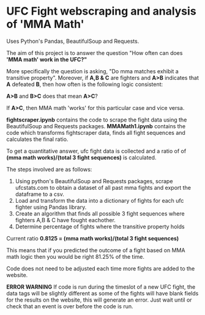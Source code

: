 # UFC Fight webscraping and analysis of 'MMA Math'
Uses Python's Pandas, BeautifulSoup and Requests.

The aim of this project is to answer the question "How often can does **'MMA math' work in the UFC?"**

More specifically the question is asking, "Do mma matches exhibit a transitive property". Moreover, if
**A,B & C** are fighters and **A>B** indicates that **A** defeated **B**, then how often is the following logic consistent:

**A>B** and **B>C** does that mean **A>C**?

If **A>C**, then MMA math 'works' for this particular case and vice versa.

**fightscraper.ipynb** contains the code to scrape the fight data using the BeautifulSoup and Requests packages.
**MMAMath1.ipynb** contains the code which transforms fightscraper data, finds all fight sequences and calculates the final ratio.

To get a quantitative answer, ufc fight data is collected and a ratio of of **(mma math works)/(total 3 fight sequences)**
is calculated.

The steps involved are as follows:
1. Using python's BeautifulSoup and Requests packages, scrape ufcstats.com to obtain a dataset of all past mma fights
and export the dataframe to a csv.
2. Load and transform the data into a dictionary of fights for each ufc fighter using Pandas library.
3. Create an algorithm that finds all possible 3 fight sequences where fighters A,B & C have fought eachother.
4. Determine percentage of fights where the transitive property holds

Current ratio **0.8125 = (mma math works)/(total 3 fight sequences)**

This means that if you predicted the outcome of a fight based on MMA math logic then you would be right 81.25% of the time.

Code does not need to be adjusted each time more fights are added to the website.

**ERROR WARNING**
If code is run during the timeslot of a new UFC fight, the data tags will be slightly different as some of the fights
will have blank fields for the results on the website, this will generate an error. Just wait until or check that an event is over before the code is run.
